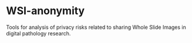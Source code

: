 # WSI-anonymity
Tools for analysis of privacy risks related to sharing Whole Slide Images in digital pathology research. 
